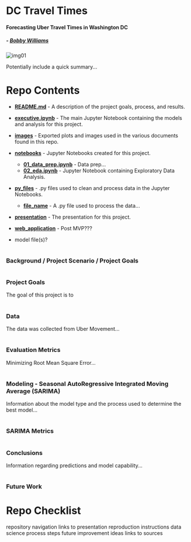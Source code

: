 # DC Travel Times

#### Forecasting Uber Travel Times in Washington DC
#####    - <b>[Bobby Williams](https://github.com/bobbyiestofjos)</b>

![img01](/images/image01.jpg)

Potentially include a quick summary...

# Repo Contents

   - <b>[README.md](README.md)</b> - A description of the project goals, process, and results.
   - <b>[executive.ipynb](executive.ipynb)</b> - The main Jupyter Notebook containing the models and analysis for this project.
   - <b>[images](/images)</b> - Exported plots and images used in the various documents found in this repo.
   - <b>[notebooks](/notebooks)</b> - Jupyter Notebooks created for this project.
       - <b>[01_data_prep.ipynb](/notebooks/01_data_prep.ipynb)</b> - Data prep...
       - <b>[02_eda.ipynb](/notebooks/02_eda.ipynb)</b> - Jupyter Notebook containing Exploratory Data Analysis.
   - <b>[py_files](/py_files)</b> - .py files used to clean and process data in the Jupyter Notebooks.
       - <b>[file_name](/notebooks/file_name.py)</b> - A .py file used to process the data...
   - <b>[presentation](presentation.pdf)</b> - The presentation for this project.
   - <b>[web_application](/web_application)</b> - Post MVP???
   
   - model file(s)?

#
### Background / Project Scenario / Project Goals



#
### Project Goals

The goal of this project is to 

#
### Data 

The data was collected from Uber Movement...

#
### Evaluation Metrics

Minimizing Root Mean Square Error...

#
### Modeling - Seasonal AutoRegressive Integrated Moving Average (SARIMA)

Information about the model type and the process used to determine the best model...

#
### SARIMA Metrics



#
### Conclusions

Information regarding predictions and model capability...

#
### Future Work




# Repo Checklist
repository navigation
links to presentation
reproduction instructions
data science process steps
future improvement ideas
links to sources